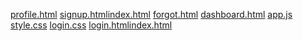 [profile.html](https://github.com/user-attachments/files/22658037/profile.html)
[signup.html](https://github.com/user-attachments/files/22658038/signup.html)[index.html](https://github.com/user-attachments/files/22658043/index.html)
[forgot.html](https://github.com/user-attachments/files/22658042/forgot.html)
[dashboard.html](https://github.com/user-attachments/files/22658041/dashboard.html)
[app.js](https://github.com/user-attachments/files/22658040/app.js)
[style.css](https://github.com/user-attachments/files/22658039/style.css)
[login.css](https://github.com/user-attachments/files/22658064/login.css)
[login.html](https://github.com/user-attachments/files/22658066/login.html)[index.html](https://github.com/user-attachments/files/22658067/index.html)
